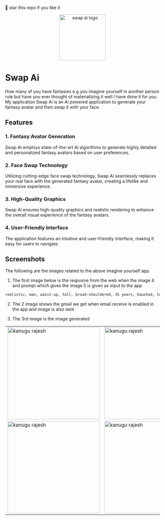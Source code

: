 🌟 star this repo if you like it 

<div align=center>
  <img src="https://github.com/kanugurajesh/Swap-Image-Ai-Generator/assets/77529419/0f8b5068-cd09-4480-984b-4269c183c349" alt="swap ai logo" width=150 height=150>
</div>

# Swap Ai

How many of you have fantasies e.g you imagine yourself in another person role but have you ever thought of materializing it well I have done it for you. My application Swap Ai is an Ai powered application to generate your fantasy avatar and then swap it with your face.

## Features

### 1. Fantasy Avatar Generation
   Swap Ai employs state-of-the-art AI algorithms to generate highly detailed and personalized fantasy avatars based on user preferences.

### 2. Face Swap Technology
   Utilizing cutting-edge face swap technology, Swap Ai seamlessly replaces your real face with the generated fantasy avatar, creating a lifelike and immersive experience.

### 3. High-Quality Graphics
   Swap Ai ensures high-quality graphics and realistic rendering to enhance the overall visual experience of the fantasy avatars.

### 4. User-Friendly Interface
   The application features an intuitive and user-friendly interface, making it easy for users to navigate.

## Screenshots

<p>The following are the images related to the above imagine yourself app</p>

1. The first image below is the resposne from the web when the image 4 and prompt which gives the image 5 is given as input to the app
   
```bash
realistic, man, waist-up, tall, broad-shouldered, 35 years, haunted, tough, clean-shaven, realistic dark blond hair, tired, focused realistic light gray eyes, solid black background, bodyguard, wearing gray T-shirt, no pockets
```

2. The 2 image shows the gmail we get when email receive is enabled in the app and image is also sent

3. The 3rd image is the image generated


<table>
  <tr>
    <td valign="top"><img src="https://github.com/kanugurajesh/Career-Guide/assets/77529419/c94ea8b2-3073-4a5a-a2ef-01c03ea7816e" alt="kanugu rajesh" width=300 height=300></td>
    <td valign="top"><img src="https://github.com/kanugurajesh/Career-Guide/assets/77529419/fda257bd-b83f-4c2f-9096-de483167fa46" alt="kanugu rajesh" width=300 height=300></td>
    <td valign="top"><img src="https://github.com/kanugurajesh/Career-Guide/assets/77529419/68c41bb8-769c-4506-b5d3-e0953aab2783" alt="kanugu rajesh" width=300 height=300></td>
  </tr>
  <tr>
    <td valign="top"><img src="https://github.com/kanugurajesh/Career-Guide/assets/77529419/24e52300-427a-418a-98f4-9f77b3553ad1" alt="kanugu rajesh" width=300 height=300></td>
    <td valign="top"><img src="https://github.com/kanugurajesh/Career-Guide/assets/77529419/6f9dffcd-5a50-4a3e-b7bf-cb516a9b2286" alt="kanugu rajesh" width=300 height=300></td>
  </tr>
</table>
